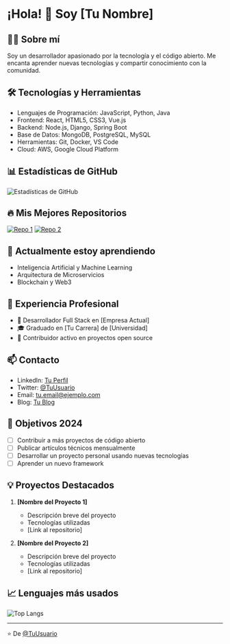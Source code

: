 # ¡Hola! 👋 Soy [Tu Nombre]

## 👨‍💻 Sobre mí
Soy un desarrollador apasionado por la tecnología y el código abierto. Me encanta aprender nuevas tecnologías y compartir conocimiento con la comunidad.

## 🛠️ Tecnologías y Herramientas
- Lenguajes de Programación: JavaScript, Python, Java
- Frontend: React, HTML5, CSS3, Vue.js
- Backend: Node.js, Django, Spring Boot
- Base de Datos: MongoDB, PostgreSQL, MySQL
- Herramientas: Git, Docker, VS Code
- Cloud: AWS, Google Cloud Platform

## 📊 Estadísticas de GitHub
![Estadísticas de GitHub](https://github-readme-stats.vercel.app/api?username=TuUsuario&show_icons=true&theme=radical)

## 🔥 Mis Mejores Repositorios
[![Repo 1](https://github-readme-stats.vercel.app/api/pin/?username=TuUsuario&repo=TuRepositorio1)](https://github.com/TuUsuario/TuRepositorio1)
[![Repo 2](https://github-readme-stats.vercel.app/api/pin/?username=TuUsuario&repo=TuRepositorio2)](https://github.com/TuUsuario/TuRepositorio2)

## 🌱 Actualmente estoy aprendiendo
- Inteligencia Artificial y Machine Learning
- Arquitectura de Microservicios
- Blockchain y Web3

## 💼 Experiencia Profesional
- 🏢 Desarrollador Full Stack en [Empresa Actual]
- 🎓 Graduado en [Tu Carrera] de [Universidad]
- 🌟 Contribuidor activo en proyectos open source

## 📫 Contacto
- LinkedIn: [Tu Perfil](https://linkedin.com/in/TuUsuario)
- Twitter: [@TuUsuario](https://twitter.com/TuUsuario)
- Email: tu.email@ejemplo.com
- Blog: [Tu Blog](https://tublog.com)

## 🎯 Objetivos 2024
- [ ] Contribuir a más proyectos de código abierto
- [ ] Publicar artículos técnicos mensualmente
- [ ] Desarrollar un proyecto personal usando nuevas tecnologías
- [ ] Aprender un nuevo framework

## 💡 Proyectos Destacados
1. **[Nombre del Proyecto 1]**
   - Descripción breve del proyecto
   - Tecnologías utilizadas
   - [Link al repositorio]

2. **[Nombre del Proyecto 2]**
   - Descripción breve del proyecto
   - Tecnologías utilizadas
   - [Link al repositorio]

## 📈 Lenguajes más usados
![Top Langs](https://github-readme-stats.vercel.app/api/top-langs/?username=TuUsuario&layout=compact)

---
⭐️ De [@TuUsuario](https://github.com/TuUsuario)

